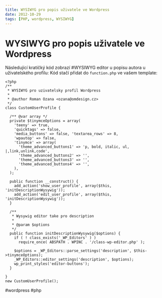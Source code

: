 ```yaml
---
title: WYSIWYG pro popis uživatele ve Wordpress
date: 2012-10-29
tags: [PHP, wordpress, WYSIWYG]
---
```



# WYSIWYG pro popis uživatele ve Wordpress

Následující kratičký kód zobrazí #WYSIWYG editor u popisu autora u uživatelského profilu: Kód stačí přidat do `function.php` ve vašem template:


    <?php
    /**
     * WYSIWYG pro uzivatelsky profil Wordpress
     *
     * @author Roman Ozana <ozana@omdesign.cz>
     */
    class CustomUserProfile {

      /** @var array */
      private $tinymceOptions = array(
        'teeny' => true,
        'quicktags' => false,
        'media_buttons' => false, 'textarea_rows' => 8,
        'wpautop' => false,
        'tinymce' => array(
          'theme_advanced_buttons1' => 'p, bold, italic, ul, |,link,unlink,code',
          'theme_advanced_buttons2' => '',
          'theme_advanced_buttons3' => '',
          'theme_advanced_buttons4' => '',
        ),
      );

      public function __construct() {
        add_action('show_user_profile', array($this, 'initDescriptionWysywig'));
        add_action('edit_user_profile', array($this, 'initDescriptionWysywig'));
      }

      /**
       * Wysywig editor take pro description
       *
       * @param $options
       */
      public function initDescriptionWysywig($options) {
        if ( ! class_exists('_WP_Editors' ) )
          require_once( ABSPATH . WPINC . '/class-wp-editor.php' );

        $options = _WP_Editors::parse_settings('description', $this->tinymceOptions);
        _WP_Editors::editor_settings('description', $options);
        wp_print_styles('editor-buttons');
      }

    }
    new CustomUserProfile();


 #wordpress #php
